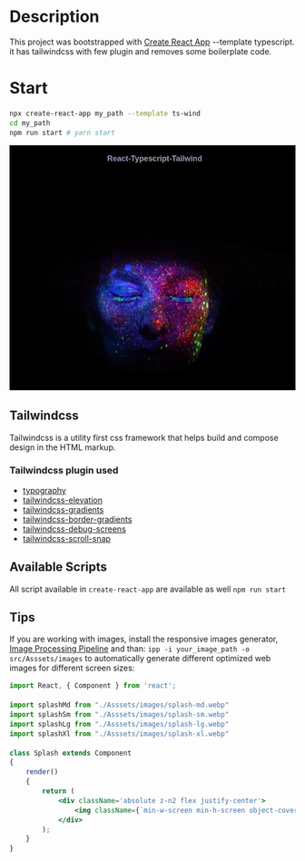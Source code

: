 # Description

This project was bootstrapped with [Create React App](https://github.com/facebook/create-react-app) --template typescript. it has tailwindcss with few plugin and removes some boilerplate code.

# Start
```sh
npx create-react-app my_path --template ts-wind
cd my_path
npm run start # yarn start
``` 

![](react-typescript-tailwind.png)


## Tailwindcss
Tailwindcss is a utility first css framework that helps build and compose design in the HTML markup.

### Tailwindcss plugin used
- [typography](https://github.com/tailwindlabs/tailwindcss-typography)
- [tailwindcss-elevation](https://github.com/jonaskay/tailwindcss-elevation)
- [tailwindcss-gradients](https://github.com/benface/tailwindcss-gradients)
- [tailwindcss-border-gradients](https://github.com/cossssmin/tailwindcss-border-gradients)
- [tailwindcss-debug-screens](https://github.com/jorenvanhee/tailwindcss-debug-screens)
- [tailwindcss-scroll-snap](https://github.com/innocenzi/tailwindcss-scroll-snap)

## Available Scripts
All script available in `create-react-app` are available as well
`npm run start`

## Tips
If you are working with images, install the responsive images generator, [Image Processing Pipeline](https://www.npmjs.com/package/@ipp/cli) and than:
 ```ipp -i your_image_path -o src/Asssets/images``` to automatically generate different optimized web images for different screen sizes: 

```jsx
import React, { Component } from 'react';

import splashMd from "./Asssets/images/splash-md.webp"
import splashSm from "./Asssets/images/splash-sm.webp"
import splashLg from "./Asssets/images/splash-lg.webp"
import splashXl from "./Asssets/images/splash-xl.webp"

class Splash extends Component
{
    render()
    {
        return (
            <div className='absolute z-n2 flex justify-center'>
                <img className={`min-w-screen min-h-screen object-cover `} src={splashMd} srcSet={ `${splashSm} 300w, ${splashMd} 768w, ${splashLg} 1280w, ${splashXl} 1400w`} alt='Splash' />
            </div>
        );
    }
}
``` 